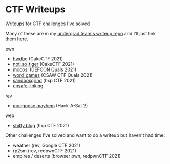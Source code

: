 # CTF Writeups

Writeups for CTF challenges I've solved

Many of these are in my [undergrad team's writeup repo](https://github.com/cscosu/ctf-writeups) and I'll just link them here.

pwn

- [hwdbg](https://github.com/cscosu/ctf-writeups/tree/master/2021/cakectf/hwdbg) (CakeCTF 2021)
- [not_so_tiger](https://github.com/cscosu/ctf-writeups/tree/master/2021/cakectf/not_so_tiger) (CakeCTF 2021)
- [mooosl](https://github.com/cscosu/ctf-writeups/tree/master/2021/def_con_quals/mooosl) (DEFCON Quals 2021)
- [word_games](https://github.com/cscosu/ctf-writeups/tree/master/2021/csaw_quals/word_games) (CSAW CTF Quals 2021)
- [sandboxgrind](https://github.com/cscosu/ctf-writeups/tree/master/2021/hxp_ctf/sandboxgrind) (hxp CTF 2021)
- [unsafe-linking](https://github.com/ndrewh/ctf/tree/master/csaw_q_2022/unsafe-linking/)

rev

- [mongoose mayhem](https://github.com/cscosu/ctf-writeups/tree/master/2021/hack_a_sat/mongoose_mayhem) (Hack-A-Sat 2)

web

- [shitty blog](https://github.com/cscosu/ctf-writeups/tree/master/2021/hxp_ctf/shitty-blog) (hxp CTF 2021)



Other challenges I've solved and want to do a writeup but haven't had time:

- weather (rev, Google CTF 2021)
- rp2sm (rev, redpwnCTF 2021)
- empires / deserts (browser pwn, redpwnCTF 2021)
